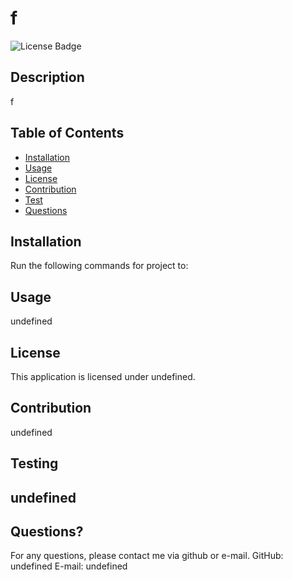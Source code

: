 
  # f
  ![License Badge](https://img.shields.io/github/license/undefined/undefined)
  ## Description
  f
  ## Table of Contents
  - [Installation](#installation)
  - [Usage](#usage)
  - [License](#license)
  - [Contribution](#contribution)
  - [Test](#tests)
  - [Questions](#questions)
  
  ## Installation
  Run the following commands for project to:

  ## Usage
  undefined

  ## License
  This application is licensed under undefined.

  ## Contribution
  undefined

  ## Testing
  undefined
  ---
  
  ## Questions?
  For any questions, please contact me via github or e-mail. 
  GitHub: undefined
  E-mail: undefined
  
